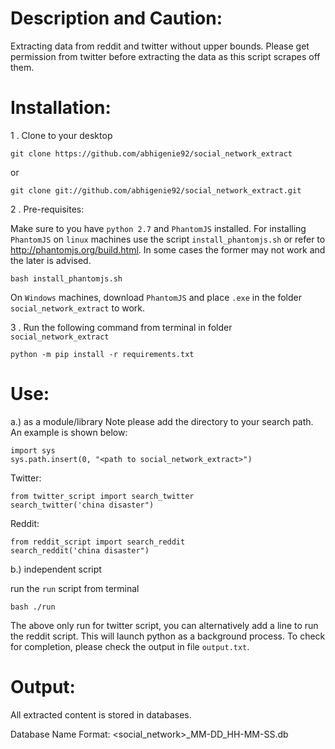 Description and Caution:
===============
Extracting data from reddit and twitter without upper bounds.
Please get permission from twitter before extracting the data as this script scrapes off them. 

Installation:
===============
1 . Clone to your desktop
```
git clone https://github.com/abhigenie92/social_network_extract
```
or
```
git clone git://github.com/abhigenie92/social_network_extract.git

```
2 . Pre-requisites:

Make sure to you have `python 2.7` and `PhantomJS` installed. For installing `PhantomJS` on `linux` machines use the script `install_phantomjs.sh` or refer to http://phantomjs.org/build.html. In some cases the former may not work and the later is advised.
```
bash install_phantomjs.sh
```
On `Windows` machines, download `PhantomJS` and place `.exe` in the folder `social_network_extract` to work.

3 . Run the following command from terminal in folder `social_network_extract`
```
python -m pip install -r requirements.txt
```

Use:
===============
a.) as a module/library
Note please add the directory to your search path. An example is shown below:
```
import sys
sys.path.insert(0, "<path to social_network_extract>")
```
Twitter:
```
from twitter_script import search_twitter
search_twitter('china disaster")
```
Reddit:
```
from reddit_script import search_reddit
search_reddit('china disaster")
```
b.) independent script

run the `run` script from terminal
```
bash ./run 
```
The above only run for twitter script, you can alternatively add a line to run the reddit script.
This will launch python as a background process. To check for completion, please check the output in file `output.txt`. 

Output:
===============


All extracted content is stored in databases.

Database Name Format: <social_network>_MM-DD_HH-MM-SS.db
